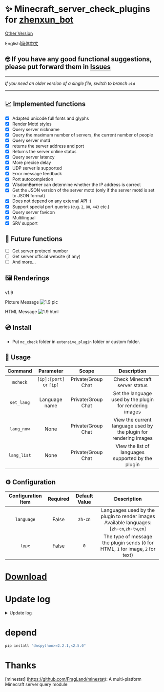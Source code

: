 # ✨ Minecraft_server_check_plugins for [zhenxun_bot](https://github.com/hibikier/zhenxun_bot)

[Other Version](https://github.com/molanp/nonebot_plugin_mccheck/)

English|[简体中文](README.md)

## 🤓 If you have any good functional suggestions, please put forward them in [Issues](https://github.com/molanp/zhenxun_chafu_Minecraft/issues)
***
_If you need an older version of a single file, switch to branch `old`_
***
## 📈 Implemented functions

- [x] Adapted unicode full fonts and glyphs
- [x] Render Motd styles
- [x] Query server nickname
- [x] Query the maximum number of servers, the current number of people
- [x] Query server motd
- [x] returns the server address and port
- [x] Returns the server online status
- [x] Query server latency
- [x] More precise delay
- [x] UDP server is supported
- [x] Error message feedback
- [x] Port autocompletion
- [x] Wisdom~~Barrier~~ can determine whether the IP address is correct
- [x] Get the JSON version of the server motd (only if the server motd is set to JSON format)
- [x] Does not depend on any external API :)
- [x] Support special port queries (e.g. `2`, `80`, `443` etc.)
- [x] Query server favicon
- [x] Multilingual
- [x] SRV support 

## 📑 Future functions

- [ ] Get server protocol number
- [ ] Get server official website (if any)
- [ ] And more...

## 🖼️ Renderings

v1.9

Picture Message
![1.9 pic](https://github.com/user-attachments/assets/abcda34f-0783-4c1e-b5c1-de9228047a69)

HTML Message
![1.9 html](https://github.com/user-attachments/assets/18069f2a-4f7e-4994-837b-2b9e0cbf1f74)

## 💿 Install

  - Put `mc_check` folder in `extensive_plugin` folder or custom folder.

## 🎉 Usage

| Command | Parameter | Scope | Description |
|:-------:|:---------:|:-----:|:-----------:|
| `mcheck` | `[ip]:[port]` or `[ip]` | Private/Group Chat | Check Minecraft server status |
| `set_lang` | Language name | Private/Group Chat | Set the language used by the plugin for rendering images |
| `lang_now` | None | Private/Group Chat | View the current language used by the plugin for rendering images |
| `lang_list` | None | Private/Group Chat | View the list of languages supported by the plugin |

## ⚙️ Configuration

| Configuration Item | Required | Default Value | Description |
|:-----:|:----:|:----:|:----:|
| `language` | False | `zh-cn` | Languages used by the plugin to render images<br>Available languages: [`zh-cn`,`zh-tw`,`en`] |
| `type` | False | `0` | The type of message the plugin sends (`0` for HTML, `1` for image, `2` for text) |


# [Download](https://github.com/molanp/zhenxun_chafu_Minecraft/releases)

# Update log
<details>
<summary>Update log</summary>

## 2024/08/22

Added html rendering, adapted unicode full fonts and glyphs


## 2024/08/21-22

refactor(mc_check): optimize untils function and refactor network calls

Remove useless dependencies

Render colored characters in Version

## 2024/08/14
### v1.8

Fully adapted to dev Zhenxun Bot, migrate the plugin configuration to `PluginMetadata`

Format the code to increase readability

## 2024/08/12

Adapt to the dev version of Zhenxun Bot.

## 2023/11/01
### v1.5
fix SRV resolver

## 2023/02/22
### v1.3
[add support for the Query / GamSpot4 / UT3 protocol](https://github.com/FragLand/minestat/pull/166)
  
## 2023/02/05
### v1.2
SRV support

## 2023/01/14
### v1.1
The socket return value is fault-tolerant
Multilingual file configuration

## 2023/01/12
Sending favicon is supported.

## 2023/01/08
### v1.0
Remove external dependencies and use local dependencies
No longer rely on external API.

## 2023/01/05
### v0.9
Change the command trigger rule, and prompt for input when there are no parameters.

## 2022/12/26
### v0.8
Change the bedrock version to use the Chinese API source

## 2022/11/14
### v0.7
Unified input format.

Optimize code logic.

Specification variable name.

The api call is restricted.

The timeout judgment is cancelled, but the response time may become longer.

If you frequently report errors, you may encounter network fluctuations (the bedrock version of the api site is unstable).Please try restarting the bot.

If there is no port (and no `:`) after `IP` is entered, the default port [25565/19132] will be used automatically.
## 2022/11/13
### v0.6-plus
README file rewriting.

Sending error messages is supported.

Support query UDP protocol server.
### v0.6[beta]
Query UDP protocol server is supported, but the command conflicts.[Repaired]
## 2022/11/12
### v0.5
README file rewriting.

Sort out the code.

More accurate server latency.
## 2022/11/09
### v0.4-fix[The first version in releases]
Rename file
### v0.4
Fix the error caused when favicon does not exist.
### v0.3
Sending favicon is supported.

More sensitive trigger mode.
## 2022/10/31
### vfix-0.2
Update usage.
## 2022/10/25
### v0.1[tag new,first version]
Support JAVA server query.

Support query server delay.
</details>

# depend
```powershell
pip install "dnspython>=2.2.1,<2.5.0"
```

# Thanks
[minestat] (https://github.com/FragLand/minestat): A multi-platform Minecraft server query module
